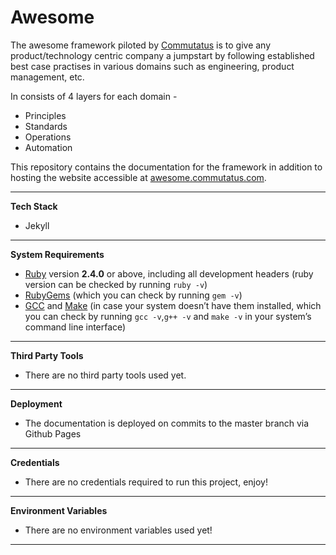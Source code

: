 # Awesome 

The awesome framework piloted by [Commutatus](https://www.commtutatus.com) is to give any product/technology centric company a jumpstart by following established best case practises in various domains such as engineering, product management, etc.

In consists of 4 layers for each domain - 

- Principles
- Standards
- Operations
- Automation

This repository contains the documentation for the framework in addition to hosting the website accessible at [awesome.commutatus.com](https://awesome.commutatus.com).

------

**Tech Stack**

- Jekyll 

---

**System Requirements**

- [Ruby](https://www.ruby-lang.org/en/downloads/) version **2.4.0** or above, including all development headers (ruby version can be checked by running `ruby -v`)
- [RubyGems](https://rubygems.org/pages/download) (which you can check by running `gem -v`)
- [GCC](https://gcc.gnu.org/install/) and [Make](https://www.gnu.org/software/make/) (in case your system doesn’t have them installed, which you can check by running `gcc -v`,`g++ -v` and `make -v` in your system’s command line interface)

---

**Third Party Tools**

- There are no third party tools used yet.

---

**Deployment**

- The documentation is deployed on commits to the master branch via Github Pages

----

**Credentials**

- There are no credentials required to run this project, enjoy!

----

**Environment Variables**

- There are no environment variables used yet!

---

